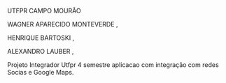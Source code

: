 UTFPR CAMPO MOURÃO

WAGNER APARECIDO MONTEVERDE ,

HENRIQUE BARTOSKI ,

ALEXANDRO LAUBER ,

Projeto Integrador Utfpr 4 semestre aplicacao com integração com redes Socias e Google Maps.
